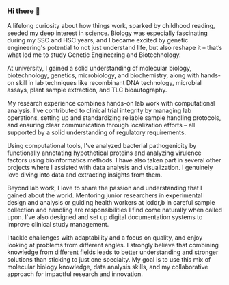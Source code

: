 ### Hi there 👋

<!--
**AhnafTajwar/AhnafTajwar** is a ✨ _special_ ✨ repository because its `README.md` (this file) appears on your GitHub profile.

Here are some ideas to get you started:

- 🔭 I’m currently working on ...
- 🌱 I’m currently learning ...
- 👯 I’m looking to collaborate on ...
- 🤔 I’m looking for help with ...
- 💬 Ask me about ...
- 📫 How to reach me: ...
- 😄 Pronouns: ...
- ⚡ Fun fact: ...
-->
A lifelong curiosity about how things work, sparked by childhood reading, seeded my deep interest in science. Biology was especially fascinating during my SSC and HSC years, and I became excited by genetic engineering's potential to not just understand life, but also reshape it – that’s what led me to study Genetic Engineering and Biotechnology.

At university, I gained a solid understanding of molecular biology, biotechnology, genetics, microbiology, and biochemistry, along with hands-on skill in lab techniques like recombinant DNA technology, microbial assays, plant sample extraction, and TLC bioautography.

My research experience combines hands-on lab work with computational analysis. I’ve contributed to clinical trial integrity by managing lab operations, setting up and standardizing reliable sample handling protocols, and ensuring clear communication through localization efforts – all supported by a solid understanding of regulatory requirements.

Using computational tools, I've analyzed bacterial pathogenicity by functionally annotating hypothetical proteins and analyzing virulence factors using bioinformatics methods. I have also taken part in several other projects where I assisted with data analysis and visualization. I genuinely love diving into data and extracting insights from them.

Beyond lab work, I love to share the passion and understanding that I gained about the world. Mentoring junior researchers in experimental design and analysis or guiding health workers at icddr,b in careful sample collection and handling are responsibilities I find come naturally when called upon. I've also designed and set up digital documentation systems to improve clinical study management.

I tackle challenges with adaptability and a focus on quality, and enjoy looking at problems from different angles. I strongly believe that combining knowledge from different fields leads to better understanding and stronger solutions than sticking to just one specialty. My goal is to use this mix of molecular biology knowledge, data analysis skills, and my collaborative approach for impactful research and innovation.